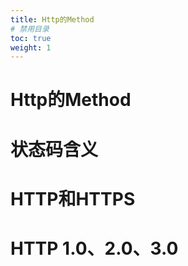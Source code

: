 ```yaml
---
title: Http的Method
# 禁用目录
toc: true
weight: 1
---
```

# Http的Method

# 状态码含义

# HTTP和HTTPS

# HTTP 1.0、2.0、3.0